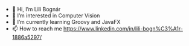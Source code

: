 - 👋 Hi, I’m Lili Bognár
- 👀 I’m interested in Computer Vision
- 🌱 I’m currently learning Groovy and JavaFX
- 📫 How to reach me https://www.linkedin.com/in/lili-bogn%C3%A1r-1886a5297/

<!---
bognarlili/bognarlili is a ✨ special ✨ repository because its `README.md` (this file) appears on your GitHub profile.
You can click the Preview link to take a look at your changes.
--->
